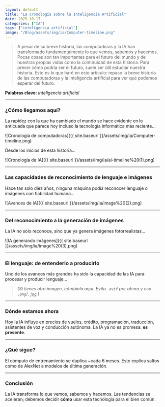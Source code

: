 ```yaml
---
layout: default
title: "La cronología sobre la Inteligencia Artificial"
date: 2025-10-17
categories: ["IA"]
tags: ["inteligencia artificial"]
image: "/Blog/assets/img/ia/Computer-timeline.png"
---
```



> A pesar de su breve historia, las computadoras y la IA han transformado fundamentalmente lo que vemos, sabemos y hacemos. Pocas cosas son tan importantes para el futuro del mundo y de nuestras propias vidas como la continuidad de esta historia. Para prever cómo podría ser el futuro, suele ser útil estudiar nuestra historia. Esto es lo que haré en este artículo: repaso la breve historia de las computadoras y la inteligencia artificial para ver qué podemos esperar del futuro.

**Palabras clave:** _inteligencia artificial_

---

### ¿Cómo llegamos aquí?

La rapidez con la que ha cambiado el mundo se hace evidente en lo anticuada que parece hoy incluso la tecnología informática más reciente…

![Cronología de computadoras]({{ site.baseurl }}/assets/img/ia/Computer-timeline.png)

Desde los inicios de esta historia…

![Cronología de IA]({{ site.baseurl }}/assets/img/ia/ai-timeline%20(1).png)

---

### Las capacidades de reconocimiento de lenguaje e imágenes

Hace tan solo diez años, ninguna máquina podía reconocer lenguaje o imágenes con fiabilidad humana…

![Avances de IA]({{ site.baseurl }}/assets/img/ia/image%20(2).png)

---

### Del reconocimiento a la generación de imágenes

La IA no solo reconoce, sino que ya genera imágenes fotorrealistas…

![IA generando imágenes]({{ site.baseurl }}/assets/img/ia/image%20(3).png)

---

### El lenguaje: de entenderlo a producirlo

Uno de los avances más grandes ha sido la capacidad de las IA para procesar y producir lenguaje…

> *(Si tienes otra imagen, cámbiala aquí. Evita `.avif` por ahora y usa `.png`/`.jpg`.)*

---

### Dónde estamos ahora

Hoy la IA influye en precios de vuelos, crédito, programación, traducción, asistentes de voz y conducción autónoma. La IA ya no es promesa: **es presente**.

---

### ¿Qué sigue?

El cómputo de entrenamiento se duplica ~cada 6 meses. Esto explica saltos como de AlexNet a modelos de última generación.

---

### Conclusión

La IA transforma lo que vemos, sabemos y hacemos. Las tendencias se aceleran; debemos decidir **cómo** usar esta tecnología para el bien común.
